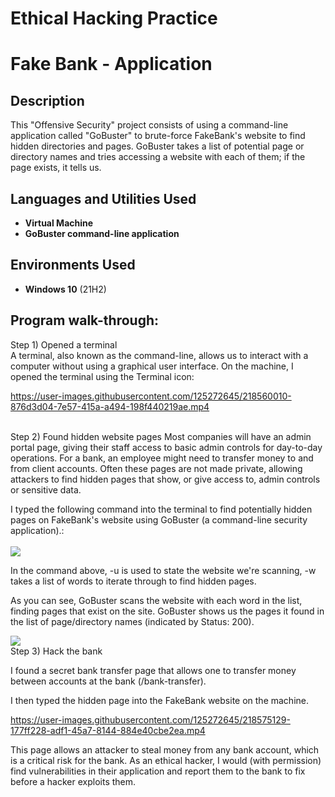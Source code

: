 # Ethical Hacking Practice
<h1>Fake Bank - Application</h1>

<h2>Description</h2>
This "Offensive Security" project consists of using a command-line application called "GoBuster" to brute-force FakeBank's website to find hidden directories and pages. GoBuster takes a list of potential page or directory names and tries accessing a website with each of them; if the page exists, it tells us.
<br />

<h2>Languages and Utilities Used</h2>

- <b>Virtual Machine</b> 
- <b>GoBuster command-line application</b>

<h2>Environments Used </h2>

- <b>Windows 10</b> (21H2)

<h2>Program walk-through:</h2>

Step 1) Opened a terminal
<br/>
A terminal, also known as the command-line, allows us to interact with a computer without using a graphical user interface. On the machine, I opened the terminal using the Terminal icon:  

https://user-images.githubusercontent.com/125272645/218560010-876d3d04-7e57-415a-a494-198f440219ae.mp4

<br />
Step 2) Found hidden website pages
Most companies will have an admin portal page, giving their staff access to basic admin controls for day-to-day operations. For a bank, an employee might need to transfer money to and from client accounts. Often these pages are not made private, allowing attackers to find hidden pages that show, or give access to, admin controls or sensitive data.

I typed the following command into the terminal to find potentially hidden pages on FakeBank's website using GoBuster (a command-line security application).:  
<br/>
<img src="https://user-images.githubusercontent.com/125272645/218570689-209aff77-5291-402a-8bb0-d04c9f04c3c7.png"/>

In the command above, -u is used to state the website we're scanning, -w takes a list of words to iterate through to find hidden pages.
<br />

As you can see, GoBuster scans the website with each word in the list, finding pages that exist on the site. GoBuster shows us the pages it found in the list of page/directory names (indicated by Status: 200).
<br />

<img src="https://user-images.githubusercontent.com/125272645/218573103-3aa275b0-6e6e-4b9a-9f8b-147c18c5c6e6.png"/>
<br />
Step 3) Hack the bank

I found a secret bank transfer page that allows one to transfer money between accounts at the bank (/bank-transfer). 

I then typed the hidden page into the FakeBank website on the machine.  <br/>

https://user-images.githubusercontent.com/125272645/218575129-177ff228-adf1-45a7-8144-884e40cbe2ea.mp4


This page allows an attacker to steal money from any bank account, which is a critical risk for the bank. As an ethical hacker, I would (with permission) find vulnerabilities in their application and report them to the bank to fix before a hacker exploits them.
</p>

<!--
 ```diff
- text in red
+ text in green
! text in orange
# text in gray
@@ text in purple (and bold)@@
```
--!>
